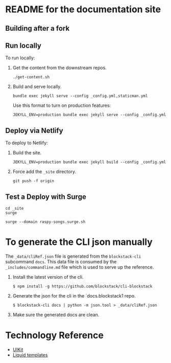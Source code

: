 # README for the documentation site


## Building after a fork

## Run locally

To run locally:

1. Get the content from the downstream repos.

    ```
    ./get-content.sh
    ```

3. Build and serve locally.

   ```
   bundle exec jekyll serve --config _config.yml,staticman.yml
   ```

   Use this format to turn on production features:

   ```
   JEKYLL_ENV=production bundle exec jekyll serve --config _config.yml
   ```

## Deploy via Netlify

To deploy to Netlify:

1. Build the site.

    ```
    JEKYLL_ENV=production bundle exec jekyll build --config _config.yml
    ```
2. Force add the `_site` directory.

    ```
    git push -f origin
    ```

## Test a Deploy with Surge


```
cd _site
surge
```

```
surge --domain raspy-songs.surge.sh
```

# To generate the CLI json manually

The `_data/cliRef.json` file is generated from the `blockstack-cli` subcommand `docs`. This data file is consumed by the `_includes/commandline.md` file which is used to serve up the reference.  

1. Install the latest version of the cli.

    ```
    $ npm install -g https://github.com/blockstack/cli-blockstack

    ```

2. Generate the json for the cli in the `docs.blockstack1 repo.

   ```
   $ blockstack-cli docs | python -m json.tool > _data/cliRef.json 
   ```

3. Make sure the generated docs are clean.


# Technology Reference

* [UIKit](https://getuikit.com/docs/grid)
* [Liquid templates](https://shopify.github.io/liquid/)
